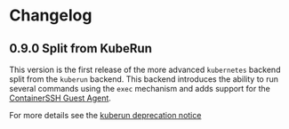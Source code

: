 # Changelog

## 0.9.0 Split from KubeRun

This version is the first release of the more advanced `kubernetes` backend split from the `kuberun` backend. This backend introduces the ability to run several commands using the `exec` mechanism and adds support for the [ContainerSSH Guest Agent](https://github.com/containerssh/agent).

For more details see the [kuberun deprecation notice](https://containerssh.io/deprecations/kuberun)